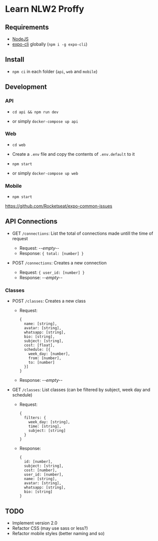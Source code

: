# Learn NLW2 Proffy

## Requirements

- [NodeJS](https://nodejs.org/)
- [expo-cli](https://expo.io/) globally (`npm i -g expo-cli`)

## Install

- `npm ci` in each folder (`api`, `web` and `mobile`)

## Development

### API

- `cd api && npm run dev`

- or simply `docker-compose up api`

### Web

- `cd web`
- Create a `.env` file and copy the contents of `.env.default` to it
- `npm start`

- or simply `docker-compose up web`

### Mobile

- `npm start`

https://github.com/Rocketseat/expo-common-issues

## API Connections

- GET `/connections`: List the total of connections made untill the time of request
  - Request: *--empty--*
  - Response: `{ total: [number] }`

- POST `/connections`: Creates a new connection
  - Request: `{ user_id: [number] }`
  - Response: *--empty--*

### Classes

- POST `/classes`: Creates a new class
  - Request:
    ```
    {
      name: [string],
      avatar: [string],
      whatsapp: [string],
      bio: [string],
      subject: [string],
      cost: [float],
      schedule: [{
        week_day: [number],
        from: [number],
        to: [number]
      }]
    }
    ```
  - Response: *--empty--*

- GET `/classes`: List classes (can be filtered by subject, week day and schedule)
  - Request:
    ```
    {
      filters: {
        week_day: [string],
        time: [string],
        subject: [string]
      }
    }
    ```
  - Response:
    ```
    {
      id: [number],
      subject: [string],
      cost: [number],
      user_id: [number],
      name: [string],
      avatar: [string],
      whatsapp: [string],
      bio: [string]
    }
    ```

## TODO

* Implement version 2.0
* Refactor CSS (may use sass or less?)
* Refactor mobile styles (better naming and so)